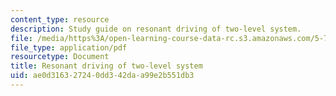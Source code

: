 ```yaml
---
content_type: resource
description: Study guide on resonant driving of two-level system.
file: /media/https%3A/open-learning-course-data-rc.s3.amazonaws.com/5-74-introductory-quantum-mechanics-ii-spring-2009/ae0d316327240dd342daa99e2b551db3_MIT5_74s09_study01.pdf
file_type: application/pdf
resourcetype: Document
title: Resonant driving of two-level system
uid: ae0d3163-2724-0dd3-42da-a99e2b551db3
---
```

